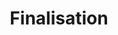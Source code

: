 ---
title: "Finalisation"
weight: 12
type: docs
description: >
  Final steps to wrap up the installaion.
---